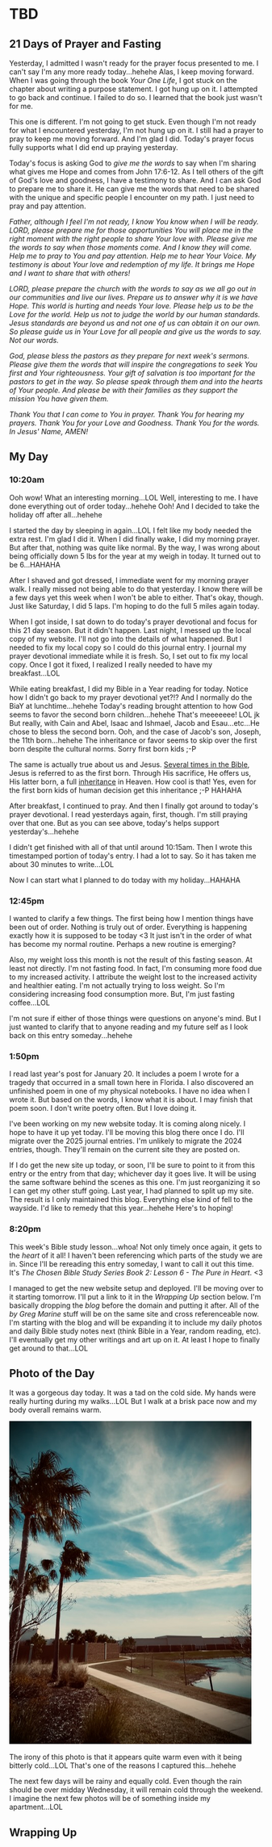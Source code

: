 # TBD

## 21 Days of Prayer and Fasting

Yesterday, I admitted I wasn't ready for the prayer focus presented to me. I can't say I'm any more ready today...hehehe Alas, I keep moving forward. When I was going through the book *Your One Life*, I got stuck on the chapter about writing a purpose statement. I got hung up on it. I attempted to go back and continue. I failed to do so. I learned that the book just wasn't for me.

This one is different. I'm not going to get stuck. Even though I'm not ready for what I encountered yesterday, I'm not hung up on it. I still had a prayer to pray to keep me moving forward. And I'm glad I did. Today's prayer focus fully supports what I did end up praying yesterday.

Today's focus is asking God to *give me the words* to say when I'm sharing what gives me Hope and comes from John 17:6-12. As I tell others of the gift of God's love and goodness, I have a testimony to share. And I can ask God to prepare me to share it. He can give me the words that need to be shared with the unique and specific people I encounter on my path. I just need to pray and pay attention.

*Father, although I feel I'm not ready, I know You know when I will be ready. LORD, please prepare me for those opportunities You will place me in the right moment with the right people to share Your love with. Please give me the words to say when those moments come. And I know they will come. Help me to pray to You and pay attention. Help me to hear Your Voice. My testimony is about Your love and redemption of my life. It brings me Hope and I want to share that with others!*

*LORD, please prepare the church with the words to say as we all go out in our communities and live our lives. Prepare us to answer why it is we have Hope. This world is hurting and needs Your love. Please help us to be the Love for the world. Help us not to judge the world by our human standards. Jesus standards are beyond us and not one of us can obtain it on our own. So please guide us in Your Love for all people and give us the words to say. Not our words.*

*God, please bless the pastors as they prepare for next week's sermons. Please give them the words that will inspire the congregations to seek You first and Your righteousness. Your gift of salvation is too important for the pastors to get in the way. So please speak through them and into the hearts of Your people. And please be with their families as they support the mission You have given them.*

*Thank You that I can come to You in prayer. Thank You for hearing my prayers. Thank You for your Love and Goodness. Thank You for the words. In Jesus' Name, AMEN!*

## My Day

### 10:20am

Ooh wow! What an interesting morning...LOL Well, interesting to me. I have done everything out of order today...hehehe Ooh! And I decided to take the holiday off after all...hehehe

I started the day by sleeping in again...LOL I felt like my body needed the extra rest. I'm glad I did it. When I did finally wake, I did my morning prayer. But after that, nothing was quite like normal. By the way, I was wrong about being officially down 5 lbs for the year at my weigh in today. It turned out to be 6...HAHAHA

After I shaved and got dressed, I immediate went for my morning prayer walk. I really missed not being able to do that yesterday. I know there will be a few days yet this week when I won't be able to either. That's okay, though. Just like Saturday, I did 5 laps. I'm hoping to do the full 5 miles again today.

When I got inside, I sat down to do today's prayer devotional and focus for this 21 day season. But it didn't happen. Last night, I messed up the local copy of my website. I'll not go into the details of what happened. But I needed to fix my local copy so I could do this journal entry. I journal my prayer devotional immediate while it is fresh. So, I set out to fix my local copy. Once I got it fixed, I realized I really needed to have my breakfast...LOL

While eating breakfast, I did my Bible in a Year reading for today. Notice how I didn't go back to my prayer devotional yet?!? And I normally do the BiaY at lunchtime...hehehe Today's reading brought attention to how God seems to favor the second born children...hehehe That's meeeeeee! LOL jk But really, with Cain and Abel, Isaac and Ishmael, Jacob and Esau...etc...He chose to bless the second born. Ooh, and the case of Jacob's son, Joseph, the 11th born...hehehe The inheritance or favor seems to skip over the first born despite the cultural norms. Sorry first born kids ;-P

The same is actually true about us and Jesus. [Several times in the Bible](https://www.gotquestions.org/Jesus-first-born.html), Jesus is referred to as the first born. Through His sacrifice, He offers us, His latter born, a full [inheritance](https://www.gotquestions.org/inheritance-in-Christ.html) in Heaven. How cool is that! Yes, even for the first born kids of human decision get this inheritance ;-P HAHAHA

After breakfast, I continued to pray. And then I finally got around to today's prayer devotional. I read yesterdays again, first, though. I'm still praying over that one. But as you can see above, today's helps support yesterday's...hehehe

I didn't get finished with all of that until around 10:15am. Then I wrote this timestamped portion of today's entry. I had a lot to say. So it has taken me about 30 minutes to write...LOL

Now I can start what I planned to do today with my holiday...HAHAHA

### 12:45pm

I wanted to clarify a few things. The first being how I mention things have been out of order. Nothing is truly out of order. Everything is happening exactly how it is supposed to be today <3 It just isn't in the order of what has become my normal routine. Perhaps a new routine is emerging?

Also, my weight loss this month is not the result of this fasting season. At least not directly. I'm not fasting food. In fact, I'm consuming more food due to my increased activity. I attribute the weight lost to the increased activity and healthier eating. I'm not actually trying to loss weight. So I'm considering increasing food consumption more. But, I'm just fasting coffee...LOL

I'm not sure if either of those things were questions on anyone's mind. But I just wanted to clarify that to anyone reading and my future self as I look back on this entry someday...hehehe

### 1:50pm

I read last year's post for January 20. It includes a poem I wrote for a tragedy that occurred in a small town here in Florida. I also discovered an unfinished poem in one of my physical notebooks. I have no idea when I wrote it. But based on the words, I know what it is about. I may finish that poem soon. I don't write poetry often. But I love doing it.

I've been working on my new website today. It is coming along nicely. I hope to have it up yet today. I'll be moving this blog there once I do. I'll migrate over the 2025 journal entries. I'm unlikely to migrate the 2024 entries, though. They'll remain on the current site they are posted on.

If I do get the new site up today, or soon, I'll be sure to point to it from this entry or the entry from that day; whichever day it goes live. It will be using the same software behind the scenes as this one. I'm just reorganizing it so I can get my other stuff going. Last year, I had planned to split up my site. The result is I only maintained this blog. Everything else kind of fell to the wayside. I'd like to remedy that this year...hehehe Here's to hoping!

### 8:20pm

This week's Bible study lesson...whoa! Not only timely once again, it gets to the *heart* of it all! I haven't been referencing which parts of the study we are in. Since I'll be rereading this entry someday, I want to call it out this time. It's *The Chosen Bible Study Series Book 2: Lesson 6 - The Pure in Heart*. <3

I managed to get the new website setup and deployed. I'll be moving over to it starting tomorrow. I'll put a link to it in the *Wrapping Up* section below. I'm basically dropping the *blog* before the domain and putting it after. All of the *by Greg Marine* stuff will be on the same site and cross referenceable now. I'm starting with the blog and will be expanding it to include my daily photos and daily Bible study notes next (think Bible in a Year, random reading, etc). I'll eventually get my other writings and art up on it. At least I hope to finally get around to that...LOL



## Photo of the Day

It was a gorgeous day today. It was a tad on the cold side. My hands were really hurting during my walks...LOL But I walk at a brisk pace now and my body overall remains warm.

![Palm trees](./media/IMG_5265.jpeg)

The irony of this photo is that it appears quite warm even with it being bitterly cold...LOL That's one of the reasons I captured this...hehehe

The next few days will be rainy and equally cold. Even though the rain should be over midday Wednesday, it will remain cold through the weekend. I imagine the next few photos will be of something inside my apartment...LOL

## Wrapping Up

